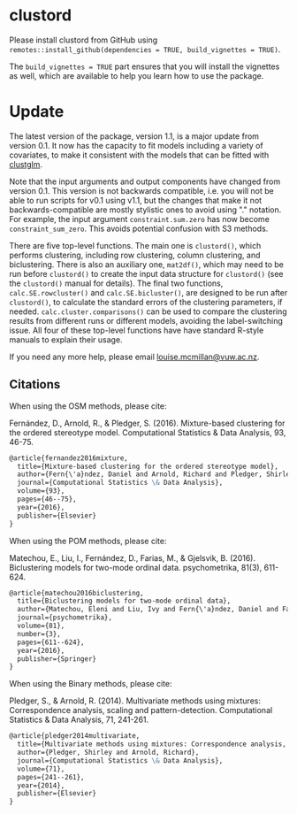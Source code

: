 # clustord

Please install clustord from GitHub using `remotes::install_github(dependencies = TRUE, build_vignettes = TRUE)`. 

The `build_vignettes = TRUE` part ensures that you will install the vignettes as well, which are available to help you learn how to use the package.

# Update

The latest version of the package, version 1.1, is a major update from version 0.1. It now has the capacity to fit models including a variety of covariates, to make it consistent with the models that can be fitted with [clustglm](https://github.com/vuw-clustering/clustglm).

Note that the input arguments and output components have changed from version 0.1. This version is not backwards compatible, i.e. you will not be able to run scripts for v0.1 using v1.1, but the changes that make it not backwards-compatible are mostly stylistic ones to avoid using "." notation. For example, the input argument `constraint.sum.zero` has now become `constraint_sum_zero`. This avoids potential confusion with S3 methods.

There are five top-level functions. The main one is `clustord()`, which performs clustering, including row clustering, column clustering, and biclustering. There is also an auxiliary one, `mat2df()`, which may need to be run before `clustord()` to create the input data structure for `clustord()` (see the `clustord()` manual for details). The final two functions, `calc.SE.rowcluster()` and `calc.SE.bicluster()`, are designed to be run after `clustord()`, to calculate the standard errors of the clustering parameters, if needed. `calc.cluster.comparisons()` can be used to compare the clustering results from different runs or different models, avoiding the label-switching issue. All four of these top-level functions have have standard R-style manuals to explain their usage. 

If you need any more help, please email louise.mcmillan@vuw.ac.nz.

## Citations

When using the OSM methods, please cite:

Fernández, D., Arnold, R., & Pledger, S. (2016). Mixture-based clustering for the ordered stereotype model. Computational Statistics & Data Analysis, 93, 46-75.

````markdown
@article{fernandez2016mixture,
  title={Mixture-based clustering for the ordered stereotype model},
  author={Fern{\'a}ndez, Daniel and Arnold, Richard and Pledger, Shirley},
  journal={Computational Statistics \& Data Analysis},
  volume={93},
  pages={46--75},
  year={2016},
  publisher={Elsevier}
}
````

When using the POM methods, please cite:

Matechou, E., Liu, I., Fernández, D., Farias, M., & Gjelsvik, B. (2016). Biclustering models for two-mode ordinal data. psychometrika, 81(3), 611-624.

````markdown
@article{matechou2016biclustering,
  title={Biclustering models for two-mode ordinal data},
  author={Matechou, Eleni and Liu, Ivy and Fern{\'a}ndez, Daniel and Farias, Miguel and Gjelsvik, Bergljot},
  journal={psychometrika},
  volume={81},
  number={3},
  pages={611--624},
  year={2016},
  publisher={Springer}
}
````

When using the Binary methods, please cite:

Pledger, S., & Arnold, R. (2014). Multivariate methods using mixtures: Correspondence analysis, scaling and pattern-detection. Computational Statistics & Data Analysis, 71, 241-261.

````markdown
@article{pledger2014multivariate,
  title={Multivariate methods using mixtures: Correspondence analysis, scaling and pattern-detection},
  author={Pledger, Shirley and Arnold, Richard},
  journal={Computational Statistics \& Data Analysis},
  volume={71},
  pages={241--261},
  year={2014},
  publisher={Elsevier}
}
````
